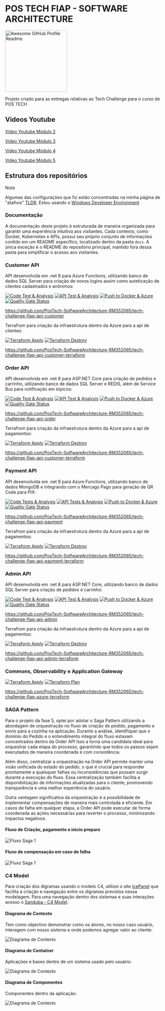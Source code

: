 # POS TECH FIAP - SOFTWARE ARCHITECTURE
<img width="200" height="200" alt="Awesome GitHub Profile Readme" src="https://github.com/PosTech-SotfwareArchitecture-RM352065/.github/blob/79249f3afa76352cd1f954d841d8a5042254679e/docs/assets/sandduda-logo.png"> </img>

Projeto criado para as entregas relativas ao Tech Challenge para o curso de POS TECH

## Videos Youtube
[Video Youtube Módulo 2](https://www.youtube.com/watch?v=GzHLmtYgzV0)

[Video Youtube Módulo 3](https://www.youtube.com/watch?v=SvFZTCRB8gU)

[Video Youtube Módulo 4](https://www.youtube.com/watch?v=SnTAKJhcXwQ)

[Video Youtube Módulo 5](https://www.youtube.com/watch?v=SnTAKJhcXwaQ)

## Estrutura dos repositórios

> [!Note]
> 
> Algumas das configurações que fiz estão concentradas na minha página de "atalhos" [TLDR](https://github.com/cangelosilima/TLDR). Estou usando o [Windows Developer Environment](https://github.com/cangelosilima/TLDR/tree/main/win-developer-env/README.md)

### Documentação
A documentação deste projeto é estruturada de maneira organizada para garantir uma experiência intuitiva aos visitantes. Cada contexto, como Docker, Kubernetes e APIs, possui seu próprio conjunto de informações contido em um README específico, localizado dentro da pasta `docs`. A única exceção é o README do repositório principal, mantido fora dessa pasta para simplificar o acesso aos visitantes.

### Customer API

API desenvolvida em .net 8 para Azure Functions, utilizando banco de dados SQL Server para criação de novos logins assim como auteticação de clientes cadastrados e anônimos:

[![Code Test & Analysis](https://github.com/PosTech-SotfwareArchitecture-RM352065/tech-challenge-fiap-api-customer/actions/workflows/code-analysis.yml/badge.svg?branch=main)](https://github.com/PosTech-SotfwareArchitecture-RM352065/tech-challenge-fiap-api-customer/actions/workflows/code-analysis.yml) [![API Test & Analysis](https://github.com/PosTech-SotfwareArchitecture-RM352065/tech-challenge-fiap-api-customer/actions/workflows/api-analysis.yml/badge.svg?branch=main)](https://github.com/PosTech-SotfwareArchitecture-RM352065/tech-challenge-fiap-api-customer/actions/workflows/api-analysis.yml) [![Push to Docker & Azure](https://github.com/PosTech-SotfwareArchitecture-RM352065/tech-challenge-fiap-api-customer/actions/workflows/docker-push.yml/badge.svg?branch=main)](https://github.com/PosTech-SotfwareArchitecture-RM352065/tech-challenge-fiap-api-customer/actions/workflows/docker-push.yml) [![Quality Gate Status](https://sonarcloud.io/api/project_badges/measure?project=PosTech-SotfwareArchitecture-RM352065_tech-challenge-fiap-api-customer&metric=alert_status)](https://sonarcloud.io/summary/overall?id=PosTech-SotfwareArchitecture-RM352065_tech-challenge-fiap-api-customer) 

https://github.com/PosTech-SotfwareArchitecture-RM352065/tech-challenge-fiap-api-customer

Terrafrom para criação da infraestrutura dentro da Azure para a api de clientes:

[![Terraform Apply](https://github.com/PosTech-SotfwareArchitecture-RM352065/tech-challenge-fiap-api-customer-terraform/actions/workflows/terraform-apply.yml/badge.svg?branch=main)](https://github.com/PosTech-SotfwareArchitecture-RM352065/tech-challenge-fiap-api-customer-terraform/actions/workflows/terraform-apply.yml)
[![Terraform Destroy](https://github.com/PosTech-SotfwareArchitecture-RM352065/tech-challenge-fiap-api-customer-terraform/actions/workflows/terraform-destroy.yml/badge.svg?branch=main)](https://github.com/PosTech-SotfwareArchitecture-RM352065/tech-challenge-fiap-api-customer-terraform/actions/workflows/terraform-destroy.yml)

https://github.com/PosTech-SotfwareArchitecture-RM352065/tech-challenge-fiap-api-customer-terraform

### Order API

API desenvolvida em .net 8 para ASP.NET Core para criação de pedidos e carrinho, utilizando banco de dados SQL Server e REDIS, além de Service Bus para notificação em tópicos:

[![Code Test & Analysis](https://github.com/PosTech-SotfwareArchitecture-RM352065/tech-challenge-fiap-api-order/actions/workflows/code-analysis.yml/badge.svg?branch=main)](https://github.com/PosTech-SotfwareArchitecture-RM352065/tech-challenge-fiap-api-order/actions/workflows/code-analysis.yml) [![API Test & Analysis](https://github.com/PosTech-SotfwareArchitecture-RM352065/tech-challenge-fiap-api-order/actions/workflows/api-analysis.yml/badge.svg?branch=main)](https://github.com/PosTech-SotfwareArchitecture-RM352065/tech-challenge-fiap-api-order/actions/workflows/api-analysis.yml) [![Push to Docker & Azure](https://github.com/PosTech-SotfwareArchitecture-RM352065/tech-challenge-fiap-api-order/actions/workflows/docker-push.yml/badge.svg?branch=main)](https://github.com/PosTech-SotfwareArchitecture-RM352065/tech-challenge-fiap-api-order/actions/workflows/docker-push.yml) [![Quality Gate Status](https://sonarcloud.io/api/project_badges/measure?project=PosTech-SotfwareArchitecture-RM352065_tech-challenge-fiap-api-order&metric=alert_status)](https://sonarcloud.io/summary/overall?id=PosTech-SotfwareArchitecture-RM352065_tech-challenge-fiap-api-order) 

https://github.com/PosTech-SotfwareArchitecture-RM352065/tech-challenge-fiap-api-order

Terrafrom para criação da infraestrutura dentro da Azure para a api de pagamentos:

[![Terraform Apply](https://github.com/PosTech-SotfwareArchitecture-RM352065/tech-challenge-fiap-api-order-terraform/actions/workflows/terraform-apply.yml/badge.svg?branch=main)](https://github.com/PosTech-SotfwareArchitecture-RM352065/tech-challenge-fiap-api-order-terraform/actions/workflows/terraform-apply.yml)
[![Terraform Destroy](https://github.com/PosTech-SotfwareArchitecture-RM352065/tech-challenge-fiap-api-order-terraform/actions/workflows/terraform-destroy.yml/badge.svg?branch=main)](https://github.com/PosTech-SotfwareArchitecture-RM352065/tech-challenge-fiap-api-order-terraform/actions/workflows/terraform-destroy.yml)

https://github.com/PosTech-SotfwareArchitecture-RM352065/tech-challenge-fiap-api-customer-terraform

### Payment API

API desenvolvida em .net 8 para Azure Functions, utilizando banco de dados MongoDB e integrando com o Mercago Pago para geração de QR Code para PIX:

[![Code Tests & Analysis](https://github.com/PosTech-SotfwareArchitecture-RM352065/tech-challenge-fiap-api-payment/actions/workflows/code-analysis.yml/badge.svg?branch=main)](https://github.com/PosTech-SotfwareArchitecture-RM352065/tech-challenge-fiap-api-payment/actions/workflows/code-analysis.yml) [![API Tests & Analysis](https://github.com/PosTech-SotfwareArchitecture-RM352065/tech-challenge-fiap-api-payment/actions/workflows/api-analysis.yml/badge.svg?branch=main)](https://github.com/PosTech-SotfwareArchitecture-RM352065/tech-challenge-fiap-api-payment/actions/workflows/api-analysis.yml) [![Push to Docker & Azure](https://github.com/PosTech-SotfwareArchitecture-RM352065/tech-challenge-fiap-api-payment/actions/workflows/docker-push.yml/badge.svg?branch=main)](https://github.com/PosTech-SotfwareArchitecture-RM352065/tech-challenge-fiap-api-payment/actions/workflows/docker-push.yml) [![Quality Gate Status](https://sonarcloud.io/api/project_badges/measure?project=PosTech-SotfwareArchitecture-RM352065_tech-challenge-fiap-api-payment&metric=alert_status)](https://sonarcloud.io/summary/overall?id=PosTech-SotfwareArchitecture-RM352065_tech-challenge-fiap-api-payment) 

https://github.com/PosTech-SotfwareArchitecture-RM352065/tech-challenge-fiap-api-payment

Terrafrom para criação da infraestrutura dentro da Azure para a api de pagamentos:

[![Terraform Apply](https://github.com/PosTech-SotfwareArchitecture-RM352065/tech-challenge-fiap-api-payment-terraform/actions/workflows/terraform-apply.yml/badge.svg?branch=main)](https://github.com/PosTech-SotfwareArchitecture-RM352065/tech-challenge-fiap-api-payment-terraform/actions/workflows/terraform-apply.yml)
[![Terraform Destroy](https://github.com/PosTech-SotfwareArchitecture-RM352065/tech-challenge-fiap-api-payment-terraform/actions/workflows/terraform-destroy.yml/badge.svg?branch=main)](https://github.com/PosTech-SotfwareArchitecture-RM352065/tech-challenge-fiap-api-payment-terraform/actions/workflows/terraform-destroy.yml)

https://github.com/PosTech-SotfwareArchitecture-RM352065/tech-challenge-fiap-api-payment-terraform

### Admin API

API desenvolvida em .net 8 para ASP.NET Core, utilizando banco de dados SQL Server para criação de pedidos e carrinho:

[![Code Test & Analysis](https://github.com/PosTech-SotfwareArchitecture-RM352065/tech-challenge-fiap-api-admin/actions/workflows/code-analysis.yml/badge.svg?branch=main)](https://github.com/PosTech-SotfwareArchitecture-RM352065/tech-challenge-fiap-api-admin/actions/workflows/code-analysis.yml) [![API Test & Analysis](https://github.com/PosTech-SotfwareArchitecture-RM352065/tech-challenge-fiap-api-admin/actions/workflows/api-analysis.yml/badge.svg?branch=main)](https://github.com/PosTech-SotfwareArchitecture-RM352065/tech-challenge-fiap-api-admin/actions/workflows/api-analysis.yml) [![Push to Docker & Azure](https://github.com/PosTech-SotfwareArchitecture-RM352065/tech-challenge-fiap-api-admin/actions/workflows/docker-push.yml/badge.svg?branch=main)](https://github.com/PosTech-SotfwareArchitecture-RM352065/tech-challenge-fiap-api-admin/actions/workflows/docker-push.yml) [![Quality Gate Status](https://sonarcloud.io/api/project_badges/measure?project=PosTech-SotfwareArchitecture-RM352065_tech-challenge-fiap-api-admin&metric=alert_status)](https://sonarcloud.io/summary/overall?id=PosTech-SotfwareArchitecture-RM352065_tech-challenge-fiap-api-admin) 

https://github.com/PosTech-SotfwareArchitecture-RM352065/tech-challenge-fiap-api-admin

Terrafrom para criação da infraestrutura dentro da Azure para a api de pagamentos:

[![Terraform Apply](https://github.com/PosTech-SotfwareArchitecture-RM352065/tech-challenge-fiap-api-admin-terraform/actions/workflows/terraform-apply.yml/badge.svg?branch=main)](https://github.com/PosTech-SotfwareArchitecture-RM352065/tech-challenge-fiap-api-admin-terraform/actions/workflows/terraform-apply.yml)
[![Terraform Destroy](https://github.com/PosTech-SotfwareArchitecture-RM352065/tech-challenge-fiap-api-admin-terraform/actions/workflows/terraform-destroy.yml/badge.svg?branch=main)](https://github.com/PosTech-SotfwareArchitecture-RM352065/tech-challenge-fiap-api-admin-terraform/actions/workflows/terraform-destroy.yml)

https://github.com/PosTech-SotfwareArchitecture-RM352065/tech-challenge-fiap-api-admin-terraform

### Commons, Observability e Application Gateway

[![Terraform Apply](https://github.com/PosTech-SotfwareArchitecture-RM352065/tech-challenge-fiap-azure-terraform/actions/workflows/terraform-apply.yml/badge.svg?branch=main)](https://github.com/PosTech-SotfwareArchitecture-RM352065/tech-challenge-fiap-azure-terraform/actions/workflows/terraform-apply.yml)
[![Terraform Plan](https://github.com/PosTech-SotfwareArchitecture-RM352065/tech-challenge-fiap-azure-terraform/actions/workflows/terraform-plan.yml/badge.svg?branch=main)](https://github.com/PosTech-SotfwareArchitecture-RM352065/tech-challenge-fiap-azure-terraform/actions/workflows/terraform-plan.yml)

https://github.com/PosTech-SotfwareArchitecture-RM352065/tech-challenge-fiap-azure-terraform

### SAGA Pattern

Para o projeto da fase 5, optei por adotar o Saga Pattern utilizando a abordagem de orquestração no fluxo de criação de pedido, pagamento e envio para a cozinha na aplicação. Durante a análise, identifiquei que o domínio do Pedido e o entendimento integral do fluxo estavam concentrados dentro da Order API Isso a torna uma candidata ideal para orquestrar cada etapa do processo, garantindo que todos os passos sejam executados de maneira coordenada e com consistência.

Além disso, centralizar a orquestração na Order API permite manter uma visão unificada do estado do pedido, o que é crucial para responder prontamente a quaisquer falhas ou inconsistências que possam surgir durante a execução do fluxo. Essa centralização também facilita a disponibilização de informações atualizadas para o cliente, promovendo transparência e uma melhor experiência do usuário.

Outra vantagem significativa da orquestração é a possibilidade de implementar compensações de maneira mais controlada e eficiente. Em casos de falha em qualquer etapa, a Order API pode executar de forma coordenada as ações necessárias para reverter o processo, minimizando impactos negativos.

#### Fluxo de Criação, pagamento e inicio preparo
<img alt="Fluxo Saga 1" src="https://github.com/PosTech-SotfwareArchitecture-RM352065/.github/blob/105726af71c66ceeb59197ee74cce4c13989f3dc/docs/assets/saga-1.png"></img>

#### Fluxo de compensação em caso de falha
<img alt="Fluxo Saga 1" src="https://github.com/PosTech-SotfwareArchitecture-RM352065/.github/blob/105726af71c66ceeb59197ee74cce4c13989f3dc/docs/assets/saga-2.png"></img>

### C4 Model
Para criação dos digramas usando o modelo C4, utilizei o site [IcePanel](https://app.icepanel.io/) que facilita a criação e navegação entre os digramas previstos nessa modelagem. Para uma navegação dentro dos sistemas e suas interações acesso o [Sanduba - C4 Model](https://s.icepanel.io/3NzMSG0BWa6nvY/CH0k).

#### Diagrama de Contexto
Tem como objectivo demonstrar como os atores, no nosso caso usuário, interagem com nosso sistema e onde podemos agregar valor ao cliente:

<img alt="Diagrama de Contexto" src="https://github.com/PosTech-SotfwareArchitecture-RM352065/.github/blob/105726af71c66ceeb59197ee74cce4c13989f3dc/docs/assets/componentsDiagram.png"></img>

#### Diagrama de Container
Aplicações e bases dentro de um sistema usado pelo usuário:

<img alt="Diagrama de Contexto" src="https://github.com/PosTech-SotfwareArchitecture-RM352065/.github/blob/105726af71c66ceeb59197ee74cce4c13989f3dc/docs/assets/containerDiagram.png"></img>

#### Diagrama de Componentes
Componentes dentro da aplicação:

<img alt="Diagrama de Contexto" src="https://github.com/PosTech-SotfwareArchitecture-RM352065/.github/blob/105726af71c66ceeb59197ee74cce4c13989f3dc/docs/assets/componentsDiagram.png"></img>
